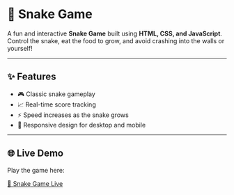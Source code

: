 # 🐍 Snake Game  

A fun and interactive **Snake Game** built using **HTML, CSS, and JavaScript**.  
Control the snake, eat the food to grow, and avoid crashing into the walls or yourself!  

---

## ✨ Features  

- 🎮 Classic snake gameplay  
- 📈 Real-time score tracking  
- ⚡ Speed increases as the snake grows  
- 📱 Responsive design for desktop and mobile  

---

## 🌐 Live Demo  

Play the game here:  

[🐍 Snake Game Live](https://chibane-sarah.github.io/javascript-mini-projects/Snake%20Game/index.html)  
